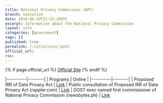 ```yaml
---
title: National Privacy Commission (NPC)
branch: executive
date: 2016-06-20T21:33:20UTC
excerpt: Information about the National Privacy Commission
layout: info
categories: [government]
tags: []
published: true
permalink: /:collection/:path
official_url: 
rss:
---
```


{% if page.official_url %}
[Official Site](page.official_url)
{% endif %}

|----------|--------|
| Programs | Online |
|----------|--------|
| Proposed IRR of Data Privacy Act | [Link](http://www.gov.ph/2016/06/20/irr-data-privacy-act-2012/)
| Public consultation of Proposed IRR of Data Privacy Act (rappler.com) | [Link](http://www.rappler.com/technology/news/137303-public-consultation-data-privacy-act-draft-irr)
| DOST exec named first commissioner of National Privacy Commission (newsbytes.ph) | [Link](http://newsbytes.ph/2016/03/07/dost-exec-named-first-commissioner-of-national-privacy-commission/)


